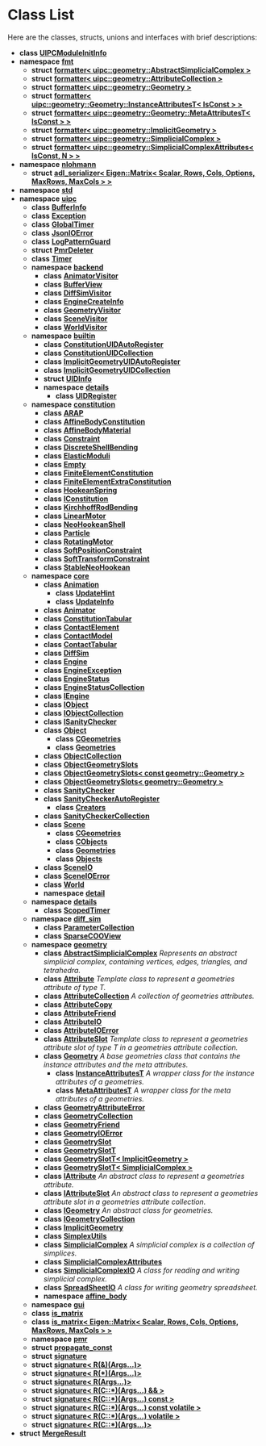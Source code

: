 
# Class List


Here are the classes, structs, unions and interfaces with brief descriptions:

* **class** [**UIPCModuleInitInfo**](class_u_i_p_c_module_init_info.md)     
* **namespace** [**fmt**](namespacefmt.md)     
    * **struct** [**formatter&lt; uipc::geometry::AbstractSimplicialComplex &gt;**](structfmt_1_1formatter_3_01uipc_1_1geometry_1_1_abstract_simplicial_complex_01_4.md)     
    * **struct** [**formatter&lt; uipc::geometry::AttributeCollection &gt;**](structfmt_1_1formatter_3_01uipc_1_1geometry_1_1_attribute_collection_01_4.md)     
    * **struct** [**formatter&lt; uipc::geometry::Geometry &gt;**](structfmt_1_1formatter_3_01uipc_1_1geometry_1_1_geometry_01_4.md)     
    * **struct** [**formatter&lt; uipc::geometry::Geometry::InstanceAttributesT&lt; IsConst &gt; &gt;**](structfmt_1_1formatter_3_01uipc_1_1geometry_1_1_geometry_1_1_instance_attributes_t_3_01_is_const_01_4_01_4.md)     
    * **struct** [**formatter&lt; uipc::geometry::Geometry::MetaAttributesT&lt; IsConst &gt; &gt;**](structfmt_1_1formatter_3_01uipc_1_1geometry_1_1_geometry_1_1_meta_attributes_t_3_01_is_const_01_4_01_4.md)     
    * **struct** [**formatter&lt; uipc::geometry::ImplicitGeometry &gt;**](structfmt_1_1formatter_3_01uipc_1_1geometry_1_1_implicit_geometry_01_4.md)     
    * **struct** [**formatter&lt; uipc::geometry::SimplicialComplex &gt;**](structfmt_1_1formatter_3_01uipc_1_1geometry_1_1_simplicial_complex_01_4.md)     
    * **struct** [**formatter&lt; uipc::geometry::SimplicialComplexAttributes&lt; IsConst, N &gt; &gt;**](structfmt_1_1formatter_3_01uipc_1_1geometry_1_1_simplicial_complex_attributes_3_01_is_const_00_01_n_01_4_01_4.md)     
* **namespace** [**nlohmann**](namespacenlohmann.md)     
    * **struct** [**adl\_serializer&lt; Eigen::Matrix&lt; Scalar, Rows, Cols, Options, MaxRows, MaxCols &gt; &gt;**](structnlohmann_1_1adl__serializer_3_01_eigen_1_1_matrix_3_01_scalar_00_01_rows_00_01_cols_00_01_761cd29d85d72c4c15331d22893c1439.md)     
* **namespace** [**std**](namespacestd.md) 
* **namespace** [**uipc**](namespaceuipc.md)     
    * **class** [**BufferInfo**](classuipc_1_1_buffer_info.md)     
    * **class** [**Exception**](classuipc_1_1_exception.md)     
    * **class** [**GlobalTimer**](classuipc_1_1_global_timer.md)     
    * **class** [**JsonIOError**](classuipc_1_1_json_i_o_error.md)     
    * **class** [**LogPatternGuard**](classuipc_1_1_log_pattern_guard.md)     
    * **struct** [**PmrDeleter**](structuipc_1_1_pmr_deleter.md)     
    * **class** [**Timer**](classuipc_1_1_timer.md)     
    * **namespace** [**backend**](namespaceuipc_1_1backend.md)     
        * **class** [**AnimatorVisitor**](classuipc_1_1backend_1_1_animator_visitor.md)     
        * **class** [**BufferView**](classuipc_1_1backend_1_1_buffer_view.md)     
        * **class** [**DiffSimVisitor**](classuipc_1_1backend_1_1_diff_sim_visitor.md)     
        * **class** [**EngineCreateInfo**](classuipc_1_1backend_1_1_engine_create_info.md)     
        * **class** [**GeometryVisitor**](classuipc_1_1backend_1_1_geometry_visitor.md)     
        * **class** [**SceneVisitor**](classuipc_1_1backend_1_1_scene_visitor.md)     
        * **class** [**WorldVisitor**](classuipc_1_1backend_1_1_world_visitor.md)     
    * **namespace** [**builtin**](namespaceuipc_1_1builtin.md)     
        * **class** [**ConstitutionUIDAutoRegister**](classuipc_1_1builtin_1_1_constitution_u_i_d_auto_register.md)     
        * **class** [**ConstitutionUIDCollection**](classuipc_1_1builtin_1_1_constitution_u_i_d_collection.md)     
        * **class** [**ImplicitGeometryUIDAutoRegister**](classuipc_1_1builtin_1_1_implicit_geometry_u_i_d_auto_register.md)     
        * **class** [**ImplicitGeometryUIDCollection**](classuipc_1_1builtin_1_1_implicit_geometry_u_i_d_collection.md)     
        * **struct** [**UIDInfo**](structuipc_1_1builtin_1_1_u_i_d_info.md)     
        * **namespace** [**details**](namespaceuipc_1_1builtin_1_1details.md)     
            * **class** [**UIDRegister**](classuipc_1_1builtin_1_1details_1_1_u_i_d_register.md)     
    * **namespace** [**constitution**](namespaceuipc_1_1constitution.md)     
        * **class** [**ARAP**](classuipc_1_1constitution_1_1_a_r_a_p.md)     
        * **class** [**AffineBodyConstitution**](classuipc_1_1constitution_1_1_affine_body_constitution.md)     
        * **class** [**AffineBodyMaterial**](classuipc_1_1constitution_1_1_affine_body_material.md)     
        * **class** [**Constraint**](classuipc_1_1constitution_1_1_constraint.md)     
        * **class** [**DiscreteShellBending**](classuipc_1_1constitution_1_1_discrete_shell_bending.md)     
        * **class** [**ElasticModuli**](classuipc_1_1constitution_1_1_elastic_moduli.md)     
        * **class** [**Empty**](classuipc_1_1constitution_1_1_empty.md)     
        * **class** [**FiniteElementConstitution**](classuipc_1_1constitution_1_1_finite_element_constitution.md)     
        * **class** [**FiniteElementExtraConstitution**](classuipc_1_1constitution_1_1_finite_element_extra_constitution.md)     
        * **class** [**HookeanSpring**](classuipc_1_1constitution_1_1_hookean_spring.md)     
        * **class** [**IConstitution**](classuipc_1_1constitution_1_1_i_constitution.md)     
        * **class** [**KirchhoffRodBending**](classuipc_1_1constitution_1_1_kirchhoff_rod_bending.md)     
        * **class** [**LinearMotor**](classuipc_1_1constitution_1_1_linear_motor.md)     
        * **class** [**NeoHookeanShell**](classuipc_1_1constitution_1_1_neo_hookean_shell.md)     
        * **class** [**Particle**](classuipc_1_1constitution_1_1_particle.md)     
        * **class** [**RotatingMotor**](classuipc_1_1constitution_1_1_rotating_motor.md)     
        * **class** [**SoftPositionConstraint**](classuipc_1_1constitution_1_1_soft_position_constraint.md)     
        * **class** [**SoftTransformConstraint**](classuipc_1_1constitution_1_1_soft_transform_constraint.md)     
        * **class** [**StableNeoHookean**](classuipc_1_1constitution_1_1_stable_neo_hookean.md)     
    * **namespace** [**core**](namespaceuipc_1_1core.md)     
        * **class** [**Animation**](classuipc_1_1core_1_1_animation.md)     
            * **class** [**UpdateHint**](classuipc_1_1core_1_1_animation_1_1_update_hint.md)     
            * **class** [**UpdateInfo**](classuipc_1_1core_1_1_animation_1_1_update_info.md)     
        * **class** [**Animator**](classuipc_1_1core_1_1_animator.md)     
        * **class** [**ConstitutionTabular**](classuipc_1_1core_1_1_constitution_tabular.md)     
        * **class** [**ContactElement**](classuipc_1_1core_1_1_contact_element.md)     
        * **class** [**ContactModel**](classuipc_1_1core_1_1_contact_model.md)     
        * **class** [**ContactTabular**](classuipc_1_1core_1_1_contact_tabular.md)     
        * **class** [**DiffSim**](classuipc_1_1core_1_1_diff_sim.md)     
        * **class** [**Engine**](classuipc_1_1core_1_1_engine.md)     
        * **class** [**EngineException**](classuipc_1_1core_1_1_engine_exception.md)     
        * **class** [**EngineStatus**](classuipc_1_1core_1_1_engine_status.md)     
        * **class** [**EngineStatusCollection**](classuipc_1_1core_1_1_engine_status_collection.md)     
        * **class** [**IEngine**](classuipc_1_1core_1_1_i_engine.md)     
        * **class** [**IObject**](classuipc_1_1core_1_1_i_object.md)     
        * **class** [**IObjectCollection**](classuipc_1_1core_1_1_i_object_collection.md)     
        * **class** [**ISanityChecker**](classuipc_1_1core_1_1_i_sanity_checker.md)     
        * **class** [**Object**](classuipc_1_1core_1_1_object.md)     
            * **class** [**CGeometries**](classuipc_1_1core_1_1_object_1_1_c_geometries.md)     
            * **class** [**Geometries**](classuipc_1_1core_1_1_object_1_1_geometries.md)     
        * **class** [**ObjectCollection**](classuipc_1_1core_1_1_object_collection.md)     
        * **class** [**ObjectGeometrySlots**](classuipc_1_1core_1_1_object_geometry_slots.md)     
        * **class** [**ObjectGeometrySlots&lt; const geometry::Geometry &gt;**](classuipc_1_1core_1_1_object_geometry_slots_3_01const_01geometry_1_1_geometry_01_4.md)     
        * **class** [**ObjectGeometrySlots&lt; geometry::Geometry &gt;**](classuipc_1_1core_1_1_object_geometry_slots_3_01geometry_1_1_geometry_01_4.md)     
        * **class** [**SanityChecker**](classuipc_1_1core_1_1_sanity_checker.md)     
        * **class** [**SanityCheckerAutoRegister**](classuipc_1_1core_1_1_sanity_checker_auto_register.md)     
            * **class** [**Creators**](classuipc_1_1core_1_1_sanity_checker_auto_register_1_1_creators.md)     
        * **class** [**SanityCheckerCollection**](classuipc_1_1core_1_1_sanity_checker_collection.md)     
        * **class** [**Scene**](classuipc_1_1core_1_1_scene.md)     
            * **class** [**CGeometries**](classuipc_1_1core_1_1_scene_1_1_c_geometries.md)     
            * **class** [**CObjects**](classuipc_1_1core_1_1_scene_1_1_c_objects.md)     
            * **class** [**Geometries**](classuipc_1_1core_1_1_scene_1_1_geometries.md)     
            * **class** [**Objects**](classuipc_1_1core_1_1_scene_1_1_objects.md)     
        * **class** [**SceneIO**](classuipc_1_1core_1_1_scene_i_o.md)     
        * **class** [**SceneIOError**](classuipc_1_1core_1_1_scene_i_o_error.md)     
        * **class** [**World**](classuipc_1_1core_1_1_world.md)     
        * **namespace** [**detail**](namespaceuipc_1_1core_1_1detail.md)     
    * **namespace** [**details**](namespaceuipc_1_1details.md)     
        * **class** [**ScopedTimer**](classuipc_1_1details_1_1_scoped_timer.md)     
    * **namespace** [**diff\_sim**](namespaceuipc_1_1diff__sim.md)     
        * **class** [**ParameterCollection**](classuipc_1_1diff__sim_1_1_parameter_collection.md)     
        * **class** [**SparseCOOView**](classuipc_1_1diff__sim_1_1_sparse_c_o_o_view.md)     
    * **namespace** [**geometry**](namespaceuipc_1_1geometry.md)     
        * **class** [**AbstractSimplicialComplex**](classuipc_1_1geometry_1_1_abstract_simplicial_complex.md) _Represents an abstract simplicial complex, containing vertices, edges, triangles, and tetrahedra._     
        * **class** [**Attribute**](classuipc_1_1geometry_1_1_attribute.md) _Template class to represent a geometries attribute of type T._     
        * **class** [**AttributeCollection**](classuipc_1_1geometry_1_1_attribute_collection.md) _A collection of geometries attributes._     
        * **class** [**AttributeCopy**](classuipc_1_1geometry_1_1_attribute_copy.md)     
        * **class** [**AttributeFriend**](classuipc_1_1geometry_1_1_attribute_friend.md) 
        * **class** [**AttributeIO**](classuipc_1_1geometry_1_1_attribute_i_o.md)     
        * **class** [**AttributeIOError**](classuipc_1_1geometry_1_1_attribute_i_o_error.md)     
        * **class** [**AttributeSlot**](classuipc_1_1geometry_1_1_attribute_slot.md) _Template class to represent a geometries attribute slot of type T in a geometries attribute collection._     
        * **class** [**Geometry**](classuipc_1_1geometry_1_1_geometry.md) _A base geometries class that contains the instance attributes and the meta attributes._     
            * **class** [**InstanceAttributesT**](classuipc_1_1geometry_1_1_geometry_1_1_instance_attributes_t.md) _A wrapper class for the instance attributes of a geometries._     
            * **class** [**MetaAttributesT**](classuipc_1_1geometry_1_1_geometry_1_1_meta_attributes_t.md) _A wrapper class for the meta attributes of a geometries._     
        * **class** [**GeometryAttributeError**](classuipc_1_1geometry_1_1_geometry_attribute_error.md)     
        * **class** [**GeometryCollection**](classuipc_1_1geometry_1_1_geometry_collection.md)     
        * **class** [**GeometryFriend**](classuipc_1_1geometry_1_1_geometry_friend.md) 
        * **class** [**GeometryIOError**](classuipc_1_1geometry_1_1_geometry_i_o_error.md)     
        * **class** [**GeometrySlot**](classuipc_1_1geometry_1_1_geometry_slot.md)     
        * **class** [**GeometrySlotT**](classuipc_1_1geometry_1_1_geometry_slot_t.md) 
        * **class** [**GeometrySlotT&lt; ImplicitGeometry &gt;**](classuipc_1_1geometry_1_1_geometry_slot_t_3_01_implicit_geometry_01_4.md)     
        * **class** [**GeometrySlotT&lt; SimplicialComplex &gt;**](classuipc_1_1geometry_1_1_geometry_slot_t_3_01_simplicial_complex_01_4.md)     
        * **class** [**IAttribute**](classuipc_1_1geometry_1_1_i_attribute.md) _An abstract class to represent a geometries attribute._     
        * **class** [**IAttributeSlot**](classuipc_1_1geometry_1_1_i_attribute_slot.md) _An abstract class to represent a geometries attribute slot in a geometries attribute collection._     
        * **class** [**IGeometry**](classuipc_1_1geometry_1_1_i_geometry.md) _An abstract class for geometries._     
        * **class** [**IGeometryCollection**](classuipc_1_1geometry_1_1_i_geometry_collection.md)     
        * **class** [**ImplicitGeometry**](classuipc_1_1geometry_1_1_implicit_geometry.md)     
        * **class** [**SimplexUtils**](classuipc_1_1geometry_1_1_simplex_utils.md)     
        * **class** [**SimplicialComplex**](classuipc_1_1geometry_1_1_simplicial_complex.md) _A simplicial complex is a collection of simplices._     
        * **class** [**SimplicialComplexAttributes**](classuipc_1_1geometry_1_1_simplicial_complex_attributes.md)     
        * **class** [**SimplicialComplexIO**](classuipc_1_1geometry_1_1_simplicial_complex_i_o.md) _A class for reading and writing simplicial complex._     
        * **class** [**SpreadSheetIO**](classuipc_1_1geometry_1_1_spread_sheet_i_o.md) _A class for writing geometry spreadsheet._     
        * **namespace** [**affine\_body**](namespaceuipc_1_1geometry_1_1affine__body.md)     
    * **namespace** [**gui**](namespaceuipc_1_1gui.md)     
    * **class** [**is\_matrix**](classuipc_1_1is__matrix.md) 
    * **class** [**is\_matrix&lt; Eigen::Matrix&lt; Scalar, Rows, Cols, Options, MaxRows, MaxCols &gt; &gt;**](classuipc_1_1is__matrix_3_01_eigen_1_1_matrix_3_01_scalar_00_01_rows_00_01_cols_00_01_options_00209f23989f4c2eaf53edf139526fd2cf.md) 
    * **namespace** [**pmr**](namespaceuipc_1_1pmr.md) 
    * **struct** [**propagate\_const**](structuipc_1_1propagate__const.md)     
    * **struct** [**signature**](structuipc_1_1signature.md) 
    * **struct** [**signature&lt; R(&)(Args...)&gt;**](structuipc_1_1signature_3_01_r_07_6_08_07_args_8_8_8_08_4.md) 
    * **struct** [**signature&lt; R(\*)(Args...)&gt;**](structuipc_1_1signature_3_01_r_07_5_08_07_args_8_8_8_08_4.md) 
    * **struct** [**signature&lt; R(Args...)&gt;**](structuipc_1_1signature_3_01_r_07_args_8_8_8_08_4.md)     
    * **struct** [**signature&lt; R(C::\*)(Args...) && &gt;**](structuipc_1_1signature_3_01_r_07_c_1_1_5_08_07_args_8_8_8_08_01_6_6_01_4.md) 
    * **struct** [**signature&lt; R(C::\*)(Args...) const &gt;**](structuipc_1_1signature_3_01_r_07_c_1_1_5_08_07_args_8_8_8_08_01const_01_4.md) 
    * **struct** [**signature&lt; R(C::\*)(Args...) const volatile &gt;**](structuipc_1_1signature_3_01_r_07_c_1_1_5_08_07_args_8_8_8_08_01const_01volatile_01_4.md) 
    * **struct** [**signature&lt; R(C::\*)(Args...) volatile &gt;**](structuipc_1_1signature_3_01_r_07_c_1_1_5_08_07_args_8_8_8_08_01volatile_01_4.md) 
    * **struct** [**signature&lt; R(C::\*)(Args...)&gt;**](structuipc_1_1signature_3_01_r_07_c_1_1_5_08_07_args_8_8_8_08_4.md) 
* **struct** [**MergeResult**](structuipc_1_1_global_timer_1_1_merge_result.md)     

